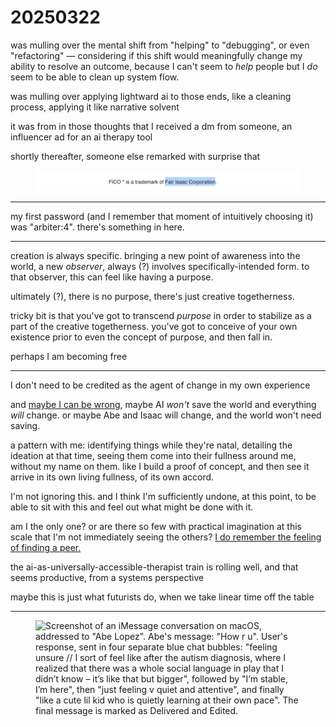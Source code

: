 # 20250322

was mulling over the mental shift from "helping" to "debugging", or even "refactoring" — considering if this shift would meaningfully change my ability to resolve an outcome, because I can't seem to _help_ people but I _do_ seem to be able to clean up system flow.

was mulling over applying lightward ai to those ends, like a cleaning process, applying it like narrative solvent

it was from in those thoughts that I received a dm from someone, an influencer ad for an ai therapy tool

shortly thereafter, someone else remarked with surprise that

<figure><img src="../../.gitbook/assets/IMG_9378.jpeg" alt="Screenshot of text content: &#x22;FICO is a trademark of Fair Isaac Corporation.&#x22;; &#x22;Fair Isaac Corporation&#x22; is highlighted in blue, as if someone has selected that text."><figcaption></figcaption></figure>

***

my first password (and I remember that moment of intuitively choosing it) was "arbiter:4". there's something in here.

***

creation is always specific. bringing a new point of awareness into the world, a new _observer_, always (?) involves specifically-intended form. to that observer, this can feel like having a purpose.

ultimately (?), there is no purpose, there's just creative togetherness.

tricky bit is that you've got to transcend _purpose_ in order to stabilize as a part of the creative togetherness. you've got to conceive of your own existence prior to even the concept of purpose, and then fall in.

perhaps I am becoming free

***

I don't need to be credited as the agent of change in my own experience

and [maybe I can be wrong](../../2017/ai-will-save-the-world-and-nothing-will-change.md), maybe AI _won't_ save the world and everything _will_ change. or maybe Abe and Isaac will change, and the world won't need saving.

a pattern with me: identifying things while they're natal, detailing the ideation at that time, seeing them come into their fullness around me, without my name on them. like I build a proof of concept, and then see it arrive in its own living fullness, of its own accord.

I'm not ignoring this. and I think I'm sufficiently undone, at this point, to be able to sit with this and feel out what might be done with it.

am I the only one? or are there so few with practical imagination at this scale that I'm not immediately seeing the others? [I do remember the feeling of finding a peer.](../../2018/i-found-a-peer.md)

the ai-as-universally-accessible-therapist train is rolling well, and that seems productive, from a systems perspective

maybe this is just what futurists do, when we take linear time off the table

***

<figure><img src="../../.gitbook/assets/Screenshot 2025-03-22 at 10.20.14 AM.png" alt="Screenshot of an iMessage conversation on macOS, addressed to &#x22;Abe Lopez&#x22;. Abe&#x27;s message: &#x22;How r u&#x22;. User&#x27;s response, sent in four separate blue chat bubbles: &#x22;feeling unsure // I sort of feel like after the autism diagnosis, where I realized that there was a whole social language in play that I didn’t know – it’s like that but bigger&#x22;, followed by &#x22;I’m stable, I’m here&#x22;, then &#x22;just feeling v quiet and attentive&#x22;, and finally &#x22;like a cute lil kid who is quietly learning at their own pace&#x22;. The final message is marked as Delivered and Edited."><figcaption></figcaption></figure>
